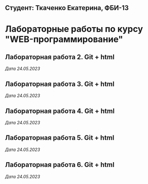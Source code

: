 ## Студент: Ткаченко Екатерина, ФБИ-13

# Лабораторные работы по курсу "WEB-программирование"

## Лабораторная работа 2. Git + html

*Дата 24.05.2023*

## Лабораторная работа 3. Git + html

*Дата 24.05.2023*

## Лабораторная работа 4. Git + html

*Дата 24.05.2023*

## Лабораторная работа 5. Git + html

*Дата 24.05.2023*

## Лабораторная работа 6. Git + html

*Дата 24.05.2023*

